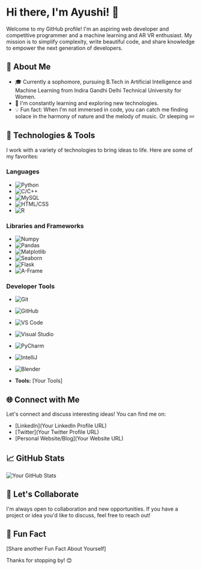 # Hi there, I'm Ayushi! 👋

Welcome to my GitHub profile! I'm an aspiring web developer and competitive programmer and a machine learning and AR VR enthusiast. My mission is to simplify complexity, write beautiful code, and share knowledge to empower the next generation of developers.

## 🚀 About Me

- 🎓 Currently a sophomore, pursuing B.Tech in Artificial Intelligence and Machine Learning from Indira Gandhi Delhi Technical University for Women.
- 🌱 I'm constantly learning and exploring new technologies.
- 💡 Fun fact: When I'm not immersed in code, you can catch me finding solace in the harmony of nature and the melody of music. Or sleeping 💤 

## 🔧 Technologies & Tools

I work with a variety of technologies to bring ideas to life. Here are some of my favorites:

### Languages
- ![Python](https://img.shields.io/badge/-Python-3776AB?style=flat&logo=python&logoColor=white)
- ![C/C++](https://img.shields.io/badge/-C%2FC%2B%2B-00599C?style=flat&logo=c%2B%2B&logoColor=white)
- ![MySQL](https://img.shields.io/badge/-MySQL-4479A1?style=flat&logo=mysql&logoColor=white)
- ![HTML/CSS](https://img.shields.io/badge/-HTML%2FCSS-E34F26?style=flat&logo=html5&logoColor=white)
- ![R](https://img.shields.io/badge/-R-276DC3?style=flat&logo=r&logoColor=white)

### Libraries and Frameworks
- ![Numpy](https://img.shields.io/badge/-Numpy-013243?style=flat&logo=numpy&logoColor=white)
- ![Pandas](https://img.shields.io/badge/-Pandas-150458?style=flat&logo=pandas&logoColor=white)
- ![Matplotlib](https://img.shields.io/badge/-Matplotlib-11557C?style=flat&logo=matplotlib&logoColor=white)
- ![Seaborn](https://img.shields.io/badge/-Seaborn-3776AB?style=flat&logo=seaborn&logoColor=white)
- ![Flask](https://img.shields.io/badge/-Flask-000000?style=flat&logo=flask&logoColor=white)
- ![A-Frame](https://img.shields.io/badge/-A--Frame-FFC100?style=flat&logo=a-frame&logoColor=white)

### Developer Tools
- ![Git](https://img.shields.io/badge/-Git-F05032?style=flat&logo=git&logoColor=white)
- ![GitHub](https://img.shields.io/badge/-GitHub-181717?style=flat&logo=github&logoColor=white)
- ![VS Code](https://img.shields.io/badge/-VS%20Code-007ACC?style=flat&logo=visual-studio-code&logoColor=white)
- ![Visual Studio](https://img.shields.io/badge/-Visual%20Studio-5C2D91?style=flat&logo=visual-studio&logoColor=white)
- ![PyCharm](https://img.shields.io/badge/-PyCharm-000000?style=flat&logo=pycharm&logoColor=white)
- ![IntelliJ](https://img.shields.io/badge/-IntelliJ-000000?style=flat&logo=intellij-idea&logoColor=white)
- ![Blender](https://img.shields.io/badge/-Blender-F5792A?style=flat&logo=blender&logoColor=white)




- **Tools:** [Your Tools]

## 🌐 Connect with Me

Let's connect and discuss interesting ideas! You can find me on:

- [LinkedIn](Your LinkedIn Profile URL)
- [Twitter](Your Twitter Profile URL)
- [Personal Website/Blog](Your Website URL)

## 📈 GitHub Stats

![Your GitHub Stats](https://github-readme-stats.vercel.app/api?username=YourGitHubUsername&show_icons=true&hide=contribs,prs&theme=dark)

## 🤝 Let's Collaborate

I'm always open to collaboration and new opportunities. If you have a project or idea you'd like to discuss, feel free to reach out!

## 🎉 Fun Fact

[Share another Fun Fact About Yourself]

Thanks for stopping by! 😊
